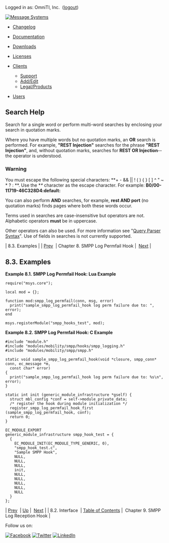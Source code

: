 Logged in as: OmniTI, Inc.  ([logout](https://support.messagesystems.com/logout.php))

[![Message Systems](https://support.messagesystems.com/images/ms-white205.png)](https://support.messagesystems.com/start.php) 

*   [Changelog](https://support.messagesystems.com/start.php?show=changelog)
*   [Documentation](https://support.messagesystems.com/docs/)
*   [Downloads](https://support.messagesystems.com/start.php)

*   [Licenses](https://support.messagesystems.com/license_summary.php)
*   <a href="">Clients</a>
    *   [Support](https://support.messagesystems.com/cs.php)
    *   [Add/Edit](https://support.messagesystems.com/edit_client.php)
    *   [Legal/Products](https://support.messagesystems.com/edit_products.php)
*   [Users](https://support.messagesystems.com/edit_customer.php)

## Search Help

Search for a single word or perform multi-word searches by enclosing your search in quotation marks.

Where you have multiple words but no quotation marks, an **OR** search is performed. For example, **"REST Injection"** searches for the phrase **"REST Injection"**, and, without quotation marks, searches for **REST OR Injection**--the operator is understood.

### Warning

You must escape the following special characters: **+ - && || ! ( ) { } [ ] ^ " ~ * ? : \**. Use the **\** character as the escape character. For example: **B0/00-11719-46C328D4\:default\:**

You can also perform **AND** searches, for example, **rest AND port** (no quotation marks) finds pages where both these words occur.

Terms used in searches are case-insensitive but operators are not. Alphabetic operators **must** be in uppercase.

Other operators can also be used. For more information see "[Query Parser Syntax](https://lucene.apache.org/core/old_versioned_docs/versions/3_0_0/queryparsersyntax.html)". Use of fields in searches is not currently supported.

| 8.3. Examples |
| [Prev](SMPPLogPermfailHook.interface.php)  | Chapter 8. SMPP Log Permfail Hook |  [Next](SMPPLogReceptionHook.php) |

## 8.3. Examples

<a name="SMPP_Log_Permfail_Hook.lua"></a>

**Example 8.1. SMPP Log Permfail Hook: Lua Example**

```
require("msys.core");

local mod = {};

function mod:smpp_log_permfail(conn, msg, error)
  print("sample_smpp_log_permfail_hook log perm failure due to: ", error);
end

msys.registerModule("smpp_hooks_test", mod);
```

<a name="SMPP_Log_Permfail_Hook.c"></a>

**Example 8.2. SMPP Log Permfail Hook: C Example**

```
#include "module.h"
#include "modules/mobility/smpp/hooks/smpp_logging.h"
#include "modules/mobility/smpp/smpp.h"

static void sample_smpp_log_permfail_hook(void *closure, smpp_conn* conn, ec_message *m,
  const char* error)
{
  print("sample_smpp_log_permfail_hook log perm failure due to: %s\n", error);
}

static int init (generic_module_infrastructure *gself) {
  struct mbl_config *conf = self->module_private_data;
  /* register the hook during module initialization */
  register_smpp_log_permfail_hook_first (sample_smpp_log_permfail_hook, conf);
  return 0;
}

EC_MODULE_EXPORT
generic_module_infrastructure smpp_hook_test = {
  {
    EC_MODULE_INIT(EC_MODULE_TYPE_GENERIC, 0),
    "smpp_hook_test.c",
    "Sample SMPP Hook",
    NULL,
    NULL,
    NULL,
    init,
    NULL,
    NULL,
    NULL,
    NULL,
    NULL
  }
};
```

| [Prev](SMPPLogPermfailHook.interface.php)  | [Up](SMPPLogPermfailHook.php) |  [Next](SMPPLogReceptionHook.php) |
| 8.2. Interface  | [Table of Contents](index.php) |  Chapter 9. SMPP Log Reception Hook |

Follow us on:

[![Facebook](https://support.messagesystems.com/images/icon-facebook.png)](http://www.facebook.com/messagesystems) [![Twitter](https://support.messagesystems.com/images/icon-twitter.png)](http://twitter.com/#!/MessageSystems) [![LinkedIn](https://support.messagesystems.com/images/icon-linkedin.png)](http://www.linkedin.com/company/message-systems)